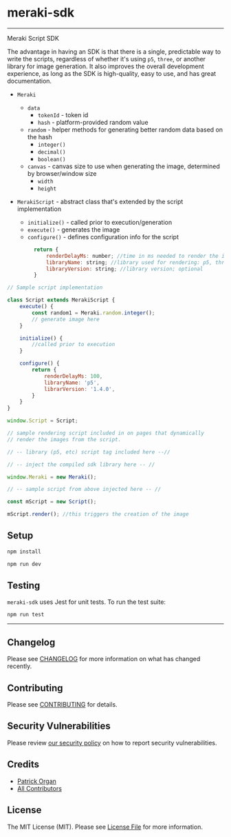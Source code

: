 # meraki-sdk

---

Meraki Script SDK

The advantage in having an SDK is that there is a single, predictable way to write the scripts, regardless of whether it's using `p5`, `three`, or another library for image generation. It also improves the overall development experience, as long as the SDK is high-quality, easy to use, and has great documentation.


- `Meraki`
  - `data`
    - `tokenId` - token id
    - `hash` - platform-provided random value
  - `random` - helper methods for generating better random data based on the hash
    - `integer()`
    - `decimal()`
    - `boolean()`
  - `canvas` - canvas size to use when generating the image, determined by browser/window size
    - `width`
    - `height`

 - `MerakiScript` - abstract class that's extended by the script implementation
   - `initialize()` - called prior to execution/generation
   - `execute()` - generates the image
   - `configure()` - defines configuration info for the script
      ```js
        return {
            renderDelayMs: number; //time in ms needed to render the image; optional
            libraryName: string; //library used for rendering: p5, three, etc. required.
            libraryVersion: string; //library version; optional
        }


```js
// Sample script implementation

class Script extends MerakiScript {
    execute() {
        const random1 = Meraki.random.integer();
        // generate image here
    }

    initialize() {
        //called prior to execution
    }

    configure() {
        return {
            renderDelayMs: 100,
            libraryName: 'p5',
            librarVersion: '1.4.0',
        }
    }
}

window.Script = Script;
```

```js
// sample rendering script included in on pages that dynamically
// render the images from the script.

// -- library (p5, etc) script tag included here --//

// -- inject the compiled sdk library here -- //

window.Meraki = new Meraki();

// -- sample script from above injected here -- //

const mScript = new Script();

mScript.render(); //this triggers the creation of the image
```


## Setup

```bash
npm install

npm run dev
```

## Testing

`meraki-sdk` uses Jest for unit tests.  To run the test suite:

`npm run test`

---

## Changelog

Please see [CHANGELOG](CHANGELOG.md) for more information on what has changed recently.

## Contributing

Please see [CONTRIBUTING](.github/CONTRIBUTING.md) for details.

## Security Vulnerabilities

Please review [our security policy](../../security/policy) on how to report security vulnerabilities.

## Credits

- [Patrick Organ](https://github.com/patinthehat)
- [All Contributors](../../contributors)

## License

The MIT License (MIT). Please see [License File](LICENSE) for more information.
